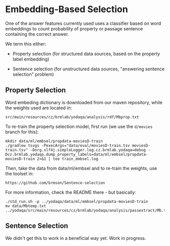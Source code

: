 Embedding-Based Selection
=========================

One of the answer features currently used uses a classifier based
on word embeddings to count probability of property or passage sentence
containing the correct answer.

We term this either:

  * Property selection (for structured data sources, based on the property
    label embedding)

  * Sentence selection (for unstructured data sources, "answering sentence
    selection" problem)


Property Selection
------------------

Word embeding dictionary is downloaded from our maven repository, while the
weights used are located in:

	src/main/resources/cz/brmlab/yodaqa/analysis/rdf/Mbprop.txt

To re-train the property selection model, first run (we use the ``d/movies``
branch for this):

	mkdir data/ml/embsel/propdata-moviesD-train
	./gradlew tsvgs -PexecArgs="data/eval/moviesD-train.tsv moviesD-train.tsv" -Dorg.slf4j.simpleLogger.log.cz.brmlab.yodaqa=debug -Dcz.brmlab.yodaqa.dump_property_labels=data/ml/embsel/propdata-moviesD-train 2>&1 | tee train_embsel.log

Then, take the data from data/ml/embsel and to re-train the weights,
use the toolset in:

	https://github.com/brmson/Sentence-selection

For more information, check the README there - but basically:

	./std_run.sh -p ../yodaqa/data/ml/embsel/propdata-moviesD-train
	mv data/Mbtemp.txt ../yodaqa/src/main/resources/cz/brmlab/yodaqa/analysis/passextract/Mb.txt


Sentence Selection
------------------

We didn't get this to work in a beneficial way yet.
Work in progress.
